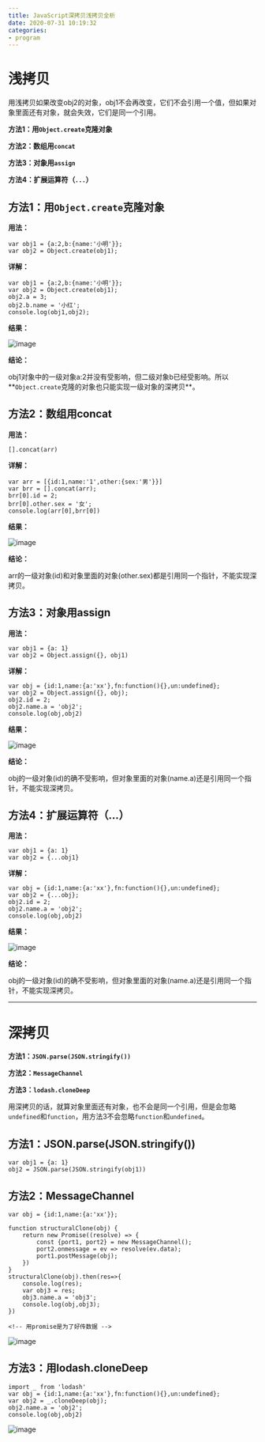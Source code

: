```yaml
---
title: JavaScript深拷贝浅拷贝全析
date: 2020-07-31 10:19:32
categories: 
- program
---
```


# 浅拷贝

用浅拷贝如果改变obj2的对象，obj1不会再改变，它们不会引用一个值，但如果对象里面还有对象，就会失效，它们是同一个引用。

**方法1：用`Object.create`克隆对象**

**方法2：数组用`concat`**

**方法3：对象用`assign`**

**方法4：扩展运算符（`...`）**

## 方法1：用`Object.create`克隆对象

**用法：**

```
var obj1 = {a:2,b:{name:'小明'}};
var obj2 = Object.create(obj1);

```

**详解：**

```
var obj1 = {a:2,b:{name:'小明'}};
var obj2 = Object.create(obj1);
obj2.a = 3;
obj2.b.name = '小红';
console.log(obj1,obj2);
```

**结果：**

![image](https://img2020.cnblogs.com/blog/919128/202007/919128-20200731133016520-25880925.png)

**结论：**

obj1对象中的一级对象a:2并没有受影响，但二级对象b已经受影响。所以**`Object.create`克隆的对象也只能实现一级对象的深拷贝**。


## 方法2：数组用concat

**用法：**

```
[].concat(arr)
```

**详解：**

```
var arr = [{id:1,name:'1',other:{sex:'男'}}]
var brr = [].concat(arr);
brr[0].id = 2;
brr[0].other.sex = '女';
console.log(arr[0],brr[0])
```
**结果：**

![image](![image](https://img2020.cnblogs.com/blog/919128/202007/919128-20200731132657850-1056830592.png))

**结论：**

arr的一级对象(id)和对象里面的对象(other.sex)都是引用同一个指针，不能实现深拷贝。


## 方法3：对象用assign

**用法：**

```
var obj1 = {a: 1}
var obj2 = Object.assign({}, obj1)
```

**详解：**

```
var obj = {id:1,name:{a:'xx'},fn:function(){},un:undefined};
var obj2 = Object.assign({}, obj);
obj2.id = 2;
obj2.name.a = 'obj2';
console.log(obj,obj2)
```
**结果：**

![image](https://img2020.cnblogs.com/blog/919128/202007/919128-20200731111401682-688288366.png)

**结论：**

obj的一级对象(id)的确不受影响，但对象里面的对象(name.a)还是引用同一个指针，不能实现深拷贝。

## 方法4：扩展运算符（...）

**用法：**

```
var obj1 = {a: 1}
var obj2 = {...obj1}
```

**详解：**

```
var obj = {id:1,name:{a:'xx'},fn:function(){},un:undefined};
var obj2 = {...obj};
obj2.id = 2;
obj2.name.a = 'obj2';
console.log(obj,obj2)
```
**结果：**

![image](https://img2020.cnblogs.com/blog/919128/202007/919128-20200731111401682-688288366.png)

**结论：**

obj的一级对象(id)的确不受影响，但对象里面的对象(name.a)还是引用同一个指针，不能实现深拷贝。

---

# 深拷贝

**方法1：`JSON.parse(JSON.stringify())`**

**方法2：`MessageChannel`**

**方法3：`lodash.cloneDeep`**

用深拷贝的话，就算对象里面还有对象，也不会是同一个引用，但是会忽略`undefined`和`function`，用方法3不会忽略`function`和`undefined`。

## 方法1：JSON.parse(JSON.stringify())


```
var obj1 = {a: 1}
obj2 = JSON.parse(JSON.stringify(obj1))
```


## 方法2：MessageChannel

```
var obj = {id:1,name:{a:'xx'}};

function structuralClone(obj) {
    return new Promise((resolve) => {
        const {port1, port2} = new MessageChannel();
        port2.onmessage = ev => resolve(ev.data);
        port1.postMessage(obj);
    })
}
structuralClone(obj).then(res=>{
    console.log(res);
    var obj3 = res;
    obj3.name.a = 'obj3';
    console.log(obj,obj3);
})

<!-- 用promise是为了好传数据 -->
```

![image](https://img2020.cnblogs.com/blog/919128/202007/919128-20200731133645338-66683973.png)

## 方法3：用lodash.cloneDeep

```
import _ from 'lodash'
var obj = {id:1,name:{a:'xx'},fn:function(){},un:undefined};
var obj2 = _.cloneDeep(obj);
obj2.name.a = 'obj2';
console.log(obj,obj2)
```

![image](https://wx2.sinaimg.cn/mw690/0069qZtTgy1ghcrk94yhdj30dm033aa5.jpg)

